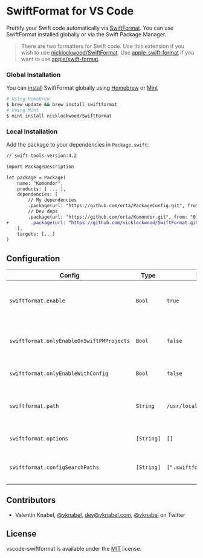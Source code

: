 # SwiftFormat for VS Code

Prettify your Swift code automatically via [SwiftFormat](https://github.com/nicklockwood/SwiftFormat). You can
use SwiftFormat installed globally or via the Swift Package Manager.

> There are two formatters for Swift code. Use this extension if you wish to use [nicklockwood/SwiftFormat](https://github.com/nicklockwood/SwiftFormat).
> Use [apple-swift-format](https://github.com/vknabel/vscode-apple-swift-format) if you want to use [apple/swift-format](https://github.com/apple/swift-format).

### Global Installation

You can [install](https://github.com/nicklockwood/SwiftFormat#how-do-i-install-it) SwiftFormat globally using [Homebrew](http://brew.sh/) or [Mint](https://github.com/yonaskolb/Mint)

```bash
# Using Homebrew
$ brew update && brew install swiftformat
# Using Mint
$ mint install nicklockwood/SwiftFormat
```

### Local Installation

Add the package to your dependencies in `Package.swift`:

```diff
// swift-tools-version:4.2

import PackageDescription

let package = Package(
    name: "Komondor",
    products: [ ... ],
    dependencies: [
        // My dependencies
        .package(url: "https://github.com/orta/PackageConfig.git", from: "0.0.1"),
        // Dev deps
        .package(url: "https://github.com/orta/Komondor.git", from: "0.0.1"),
+        .package(url: "https://github.com/nicklockwood/SwiftFormat.git", from: "0.35.8"),
    ],
    targets: [...]
)
```

## Configuration

| Config                                    | Type       | Default                      | Description                                                                                |
| ----------------------------------------- | ---------- | ---------------------------- | ------------------------------------------------------------------------------------------ |
| `swiftformat.enable`                      | `Bool`     | `true`                       | Whether SwiftFormat should actually do something.                                          |
| `swiftformat.onlyEnableOnSwiftPMProjects` | `Bool`     | `false`                      | Requires and uses a SwiftFormat as SwiftPM dependency.                                     |
| `swiftformat.onlyEnableWithConfig`        | `Bool`     | `false`                      | Only format if config present.                                                             |
| `swiftformat.path`                        | `String`   | `/usr/local/bin/swiftformat` | The location of the globally installed SwiftFormat.                                        |
| `swiftformat.options`                     | `[String]` | `[]`                         | Additional [options for SwiftFormat](https://github.com/nicklockwood/SwiftFormat#options). |
| `swiftformat.configSearchPaths`           | `[String]` | `[".swiftformat"]`           | Possible paths for SwiftFormat config.                                                     |

## Contributors

- Valentin Knabel, [@vknabel](https://github.com/vknabel), dev@vknabel.com, [@vknabel](https://twitter.com/vknabel) on Twitter

## License

vscode-swiftformat is available under the [MIT](./LICENSE) license.
